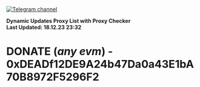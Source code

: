 [![Telegram channel](https://img.shields.io/endpoint?url=https://runkit.io/damiankrawczyk/telegram-badge/branches/master?url=https://t.me/n4z4v0d)](https://t.me/n4z4v0d) 

**Dynamic Updates Proxy List with Proxy Checker**  
**Last Updated: 18.12.23 23:32**

# DONATE (_any evm_) - 0xDEADf12DE9A24b47Da0a43E1bA70B8972F5296F2
